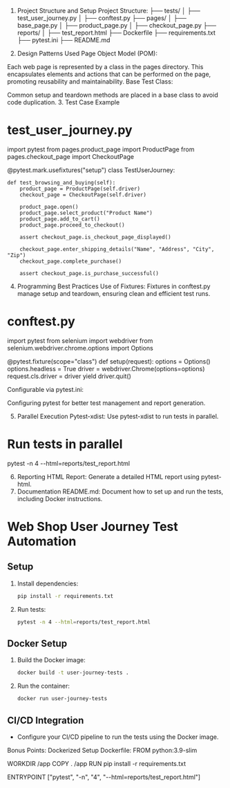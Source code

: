 1. Project Structure and Setup
Project Structure:
  ├── tests/
│   ├── test_user_journey.py
│   ├── conftest.py
├── pages/
│   ├── base_page.py
│   ├── product_page.py
│   ├── checkout_page.py
├── reports/
│   ├── test_report.html
├── Dockerfile
├── requirements.txt
├── pytest.ini
├── README.md

2. Design Patterns Used
Page Object Model (POM):

Each web page is represented by a class in the pages directory. This encapsulates elements and actions that can be performed on the page, promoting reusability and maintainability.
Base Test Class:

Common setup and teardown methods are placed in a base class to avoid code duplication.
3. Test Case Example
   # test_user_journey.py
import pytest
from pages.product_page import ProductPage
from pages.checkout_page import CheckoutPage

@pytest.mark.usefixtures("setup")
class TestUserJourney:

    def test_browsing_and_buying(self):
        product_page = ProductPage(self.driver)
        checkout_page = CheckoutPage(self.driver)
        
        product_page.open()
        product_page.select_product("Product Name")
        product_page.add_to_cart()
        product_page.proceed_to_checkout()

        assert checkout_page.is_checkout_page_displayed()

        checkout_page.enter_shipping_details("Name", "Address", "City", "Zip")
        checkout_page.complete_purchase()
        
        assert checkout_page.is_purchase_successful()
4. Programming Best Practices
Use of Fixtures:
Fixtures in conftest.py manage setup and teardown, ensuring clean and efficient test runs.
  # conftest.py
import pytest
from selenium import webdriver
from selenium.webdriver.chrome.options import Options

@pytest.fixture(scope="class")
def setup(request):
    options = Options()
    options.headless = True
    driver = webdriver.Chrome(options=options)
    request.cls.driver = driver
    yield
    driver.quit()

Configurable via pytest.ini:

Configuring pytest for better test management and report generation.

5. Parallel Execution
Pytest-xdist:
Use pytest-xdist to run tests in parallel.

# Run tests in parallel
pytest -n 4 --html=reports/test_report.html

6. Reporting
HTML Report:
Generate a detailed HTML report using pytest-html.
7. Documentation
README.md:
Document how to set up and run the tests, including Docker instructions.


# Web Shop User Journey Test Automation

## Setup
1. Install dependencies:
    ```bash
    pip install -r requirements.txt
    ```
2. Run tests:
    ```bash
    pytest -n 4 --html=reports/test_report.html
    ```

## Docker Setup
1. Build the Docker image:
    ```bash
    docker build -t user-journey-tests .
    ```
2. Run the container:
    ```bash
    docker run user-journey-tests
    ```

## CI/CD Integration
- Configure your CI/CD pipeline to run the tests using the Docker image.

Bonus Points: Dockerized Setup
Dockerfile:
FROM python:3.9-slim

WORKDIR /app
COPY . /app
RUN pip install -r requirements.txt

ENTRYPOINT ["pytest", "-n", "4", "--html=reports/test_report.html"]

